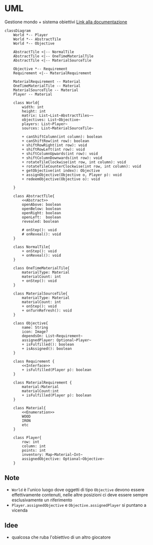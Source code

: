 # UML
Gestione mondo + sistema obiettivi
[Link alla documentazione](https://mermaid.js.org/syntax/classDiagram.html)
```mermaid
classDiagram
    World *-- Player
    World *-- AbstractTile
    World *-- Objective

    AbstractTile <|-- NormalTile
    AbstractTile <|-- OneTimeMaterialTile
    AbstractTile <|-- MaterialSourceTile

    Objective *-- Requirement
    Requirement <|-- MaterialRequirement

    MaterialRequirement -- Material
    OneTimeMaterialTile -- Material
    MaterialSourceTile -- Material
    Player -- Material

    class World{
        width: int
        height: int
        matrix: List~List~AbstractTiles~~
        objectives: List~Objective~
        players: List~Player~
        sources: List~MaterialSourceTile~

        + canShiftColumn(int column): boolean
        + canShiftRow(int row): boolean
        + shiftRowRight(int row): void
        + shiftRowLeft(int row): void
        + shiftColumnUpwards(int row): void
        + shiftColumnDownwards(int row): void
        + rotateTileClockwise(int row, int column): void
        + rotateTileCounterClockwise(int row, int column): void
        + getObjective(int index): Objective
        + assignObjective(Objective o, Player p): void
        + redeemObjective(Objective o): void

    }

    class AbstractTile{
        <<Abstract>>
        openAbove: boolean
        openBelow: boolean
        openRight: boolean
        openLeft:  boolean
        revealed: boolean

        # onStep(): void
        # onReveal(): void
    }

    class NormalTile{
        + onStep(): void
        + onReveal(): void
    }

    class OneTimeMaterialTile{
        materialType: Material
        materialCount: int
        + onStep(): void
    }

    class MaterialSourceTile{
        materialType: Material
        materialCount: int
        + onStep(): void
        + onTurnRefresh(): void
    }

    class Objective{
        name: String
        icon: Image?
        dependsOn: List~Requirement~
        assignedPlayer: Optional~Player~
        + isFulfilled(): boolean
        + isAssigned(): boolean
    }

    class Requirement {
        <<Interface>>
        + isFulfilled(Player p): boolean
    }

    class MaterialRequirement {
        material:Material
        materialCount:int
        + isFulfilled(Player p): boolean
    }

    class Material{
        <<Enumeration>>
        WOOD
        IRON
        etc
    }

    class Player{
        row: int
        column: int
        points: int
        inventory: Map~Material~Int~
        assignedObjective: Optional~Objective~
    }

```

## Note
* `World` è l'unico luogo dove oggetti di tipo `Objective` devono essere effettivamente contenuti, nelle altre posizioni ci deve essere sempre esclusivamente un riferimento
* `Player.assignedObjective` e `Objective.assignedPlayer` si puntano a vicenda

## Idee
* qualcosa che ruba l'obiettivo di un altro giocatore